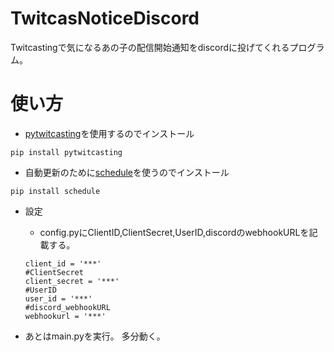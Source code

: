 # TwitcasNoticeDiscord
Twitcastingで気になるあの子の配信開始通知をdiscordに投げてくれるプログラム。
# 使い方
- [pytwitcasting](https://github.com/tamago324/PyTwitcasting)を使用するのでインストール
```
pip install pytwitcasting
```

- 自動更新のために[schedule](https://github.com/dbader/schedule)を使うのでインストール
```
pip install schedule
```

- 設定
  - config.pyにClientID,ClientSecret,UserID,discordのwebhookURLを記載する。


  ```#ClientID
  client_id = '***'
  #ClientSecret
  client_secret = '***'
  #UserID
  user_id = '***'
  #discord_webhookURL
  webhookurl = '***'
  ```
- あとはmain.pyを実行。
多分動く。
